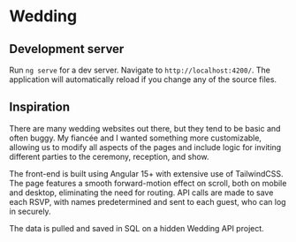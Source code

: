 # Wedding

## Development server

Run `ng serve` for a dev server. Navigate to `http://localhost:4200/`. The application will automatically reload if you change any of the source files.

## Inspiration
There are many wedding websites out there, but they tend to be basic and often buggy. My fiancée and I wanted something more customizable, allowing us to modify all aspects of the pages and include logic for inviting different parties to the ceremony, reception, and show.

The front-end is built using Angular 15+ with extensive use of TailwindCSS. The page features a smooth forward-motion effect on scroll, both on mobile and desktop, eliminating the need for routing. API calls are made to save each RSVP, with names predetermined and sent to each guest, who can log in securely.

The data is pulled and saved in SQL on a hidden Wedding API project.
